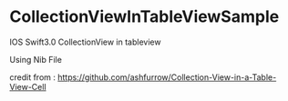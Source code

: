# CollectionViewInTableViewSample
IOS Swift3.0 CollectionView in tableview

Using Nib File

credit from : https://github.com/ashfurrow/Collection-View-in-a-Table-View-Cell
